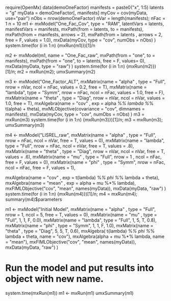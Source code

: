 require(OpenMx)
data(demoOneFactor)
manifests = paste0("x", 1:5)
latents   = "g"
myData    = demoOneFactor[, manifests]
myCov     = cov(myData, use="pair")
nObs      = nrow(demoOneFactor)
nVar      = length(manifests);
nFac      = 1
n = 10
m1 <- mxModel("One_Fac_Cov", type = "RAM",
	latentVars = latents, manifestVars = manifests,
	mxPath(from = latents, to = manifests),
	mxPath(from = manifests, arrows = 2),
	mxPath(from = latents  , arrows = 2, free = F, values = 1.0),
	mxData(myCov, type = "cov", numObs = nObs)
)
system.time(for (i in 1:n) {mxRun(m1)})[1]/n

m2 <- mxModel(m1, name = "One_Fac_raw",
	mxPath(from = "one", to = manifests),
	mxPath(from = "one", to = latents, free = F, values= 0),
	mxData(myData, type = "raw")
)
system.time(for (i in 1:n) {mxRun(m2)})[1]/n; m2 = mxRun(m2); umxSummary(m2)

m3 <- mxModel("One_Factor_ALT",
	mxMatrix(name  = "alpha" , type = "Full", nrow = nVar, ncol = nFac, values = 0.2, free = T),
	mxMatrix(name  = "lambda", type = "Symm", nrow = nFac, ncol = nFac, values = 1.0, free = F),
	mxMatrix(name  = "theta" , type = "Diag", nrow = nVar, ncol = nVar, values = 1.0, free = T),
	mxAlgebra(name = "cov"   , exp  = alpha %*% lambda %*% t(alpha) + theta),
	mxMLObjective(covariance = "cov", dimnames = manifests),
	mxData(myCov, type = "cov", numObs = nObs)
)
m3 = mxRun(m3)
system.time(for (i in 1:n) {mxRun(m3)})[1]/n; m3 = mxRun(m3); umxSummary(m3)

m4 <- mxModel("LISREL_raw",
  mxMatrix(name = "alpha" , type = "Full", nrow = nFac, ncol = nVar, free = T, values =  0),
  mxMatrix(name = "lambda", type = "Full", nrow = nFac, ncol = nVar, free = T, values = .8),
  mxMatrix(name = "theta" , type = "Diag", nrow = nVar, ncol = nVar, free = T, values = .6),
  mxMatrix(name = "mu"    , type = "Full", nrow = 1   , ncol = nFac, free = F, values =  0),
  mxMatrix(name = "phi"   , type = "Symm", nrow = nFac, ncol = nFac, free = F, values =  1),

  mxAlgebra(name = "cov"  , exp = t(lambda) %*% phi %*% lambda + theta),
  mxAlgebra(name = "mean" , exp = alpha + mu %*% lambda),
  mxFIMLObjective("cov", "mean", names(myData)),
  mxData(myData, "raw")
)
system.time(for (i in 1:n) {mxRun(m4)})[1]/n; m4 = mxRun(m4); summary(m4)$parameters

m1 <- mxModel("Initial Model",
  mxMatrix(name = "alpha" , type = "Full", nrow = 1, ncol = 5, free = T, values = 0),
  mxMatrix(name = "mu"    , type = "Full", 1, 1, F, 0.0),
  mxMatrix(name = "lambda", type = "Full", 1, 5, T, 0.8),
  mxMatrix(name = "phi"   , type = "Symm", 1, 1, F, 1.0),
  mxMatrix(name = "theta" , type = "Diag", 5, 5, T, 0.6),
  mxAlgebra( t(lambda) %*% phi %*% lambda + theta, name = "cov"),
  mxAlgebra(alpha + mu %*% lambda, name = "mean"),
  mxFIMLObjective("cov", "mean", names(myData)),
  mxData(myData, "raw")
)

# Run the model and put results into object with new name.
system.time(mxRun(m1))
m1 <- mxRun(m1)
umxSummary(m1)
